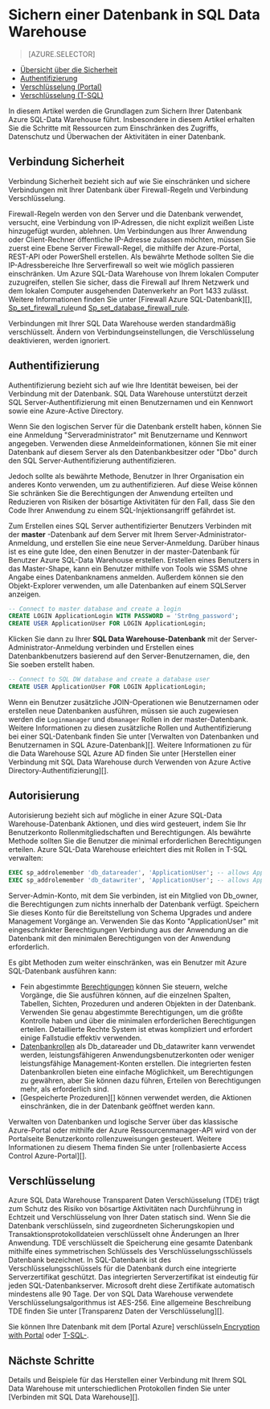 <properties
   pageTitle="Sichern einer Datenbank in SQL Data Warehouse | Microsoft Azure"
   description="Tipps zum Sichern einer Datenbank in Azure SQL-Data Warehouse für die Entwicklung von Lösungen."
   services="sql-data-warehouse"
   documentationCenter="NA"
   authors="ronortloff"
   manager="barbkess"
   editor=""/>

<tags
   ms.service="sql-data-warehouse"
   ms.devlang="NA"
   ms.topic="article"
   ms.tgt_pltfrm="NA"
   ms.workload="data-services"
   ms.date="09/24/2016"
   ms.author="rortloff;barbkess;sonyama"/>

# <a name="secure-a-database-in-sql-data-warehouse"></a>Sichern einer Datenbank in SQL Data Warehouse

> [AZURE.SELECTOR]
- [Übersicht über die Sicherheit](sql-data-warehouse-overview-manage-security.md)
- [Authentifizierung](sql-data-warehouse-authentication.md)
- [Verschlüsselung (Portal)](sql-data-warehouse-encryption-tde.md)
- [Verschlüsselung (T-SQL)](sql-data-warehouse-encryption-tde-tsql.md)

In diesem Artikel werden die Grundlagen zum Sichern Ihrer Datenbank Azure SQL-Data Warehouse führt. Insbesondere in diesem Artikel erhalten Sie die Schritte mit Ressourcen zum Einschränken des Zugriffs, Datenschutz und Überwachen der Aktivitäten in einer Datenbank.

## <a name="connection-security"></a>Verbindung Sicherheit

Verbindung Sicherheit bezieht sich auf wie Sie einschränken und sichere Verbindungen mit Ihrer Datenbank über Firewall-Regeln und Verbindung Verschlüsselung.

Firewall-Regeln werden von den Server und die Datenbank verwendet, versucht, eine Verbindung von IP-Adressen, die nicht explizit weißen Liste hinzugefügt wurden, ablehnen. Um Verbindungen aus Ihrer Anwendung oder Client-Rechner öffentliche IP-Adresse zulassen möchten, müssen Sie zuerst eine Ebene Server Firewall-Regel, die mithilfe der Azure-Portal, REST-API oder PowerShell erstellen. Als bewährte Methode sollten Sie die IP-Adressbereiche Ihre Serverfirewall so weit wie möglich passieren einschränken.  Um Azure SQL-Data Warehouse von Ihrem lokalen Computer zuzugreifen, stellen Sie sicher, dass die Firewall auf Ihrem Netzwerk und dem lokalen Computer ausgehenden Datenverkehr an Port 1433 zulässt.  Weitere Informationen finden Sie unter [Firewall Azure SQL-Datenbank][], [Sp_set_firewall_rule][]und [Sp_set_database_firewall_rule][].

Verbindungen mit Ihrer SQL Data Warehouse werden standardmäßig verschlüsselt.  Ändern von Verbindungseinstellungen, die Verschlüsselung deaktivieren, werden ignoriert.

## <a name="authentication"></a>Authentifizierung

Authentifizierung bezieht sich auf wie Ihre Identität beweisen, bei der Verbindung mit der Datenbank. SQL Data Warehouse unterstützt derzeit SQL Server-Authentifizierung mit einen Benutzernamen und ein Kennwort sowie eine Azure-Active Directory. 

Wenn Sie den logischen Server für die Datenbank erstellt haben, können Sie eine Anmeldung "Serveradministrator" mit Benutzername und Kennwort angegeben. Verwenden diese Anmeldeinformationen, können Sie mit einer Datenbank auf diesem Server als den Datenbankbesitzer oder "Dbo" durch den SQL Server-Authentifizierung authentifizieren.

Jedoch sollte als bewährte Methode, Benutzer in Ihrer Organisation ein anderes Konto verwenden, um zu authentifizieren. Auf diese Weise können Sie schränken Sie die Berechtigungen der Anwendung erteilten und Reduzieren von Risiken der bösartige Aktivitäten für den Fall, dass Sie den Code Ihrer Anwendung zu einem SQL-Injektionsangriff gefährdet ist. 

Zum Erstellen eines SQL Server authentifizierter Benutzers Verbinden mit der **master** -Datenbank auf dem Server mit Ihrem Server-Administrator-Anmeldung, und erstellen Sie eine neue Server-Anmeldung.  Darüber hinaus ist es eine gute Idee, den einen Benutzer in der master-Datenbank für Benutzer Azure SQL-Data Warehouse erstellen. Erstellen eines Benutzers in das Master-Shape, kann ein Benutzer mithilfe von Tools wie SSMS ohne Angabe eines Datenbanknamens anmelden.  Außerdem können sie den Objekt-Explorer verwenden, um alle Datenbanken auf einem SQLServer anzeigen.

```sql
-- Connect to master database and create a login
CREATE LOGIN ApplicationLogin WITH PASSWORD = 'Str0ng_password';
CREATE USER ApplicationUser FOR LOGIN ApplicationLogin;
```

Klicken Sie dann zu Ihrer **SQL Data Warehouse-Datenbank** mit der Server-Administrator-Anmeldung verbinden und Erstellen eines Datenbankbenutzers basierend auf den Server-Benutzernamen, die, den Sie soeben erstellt haben.

```sql
-- Connect to SQL DW database and create a database user
CREATE USER ApplicationUser FOR LOGIN ApplicationLogin;
```

Wenn ein Benutzer zusätzliche JOIN-Operationen wie Benutzernamen oder erstellen neue Datenbanken ausführen, müssen sie auch zugewiesen werden die `Loginmanager` und `dbmanager` Rollen in der master-Datenbank. Weitere Informationen zu diesen zusätzliche Rollen und Authentifizierung bei einer SQL-Datenbank finden Sie unter [Verwalten von Datenbanken und Benutzernamen in SQL Azure-Datenbank][].  Weitere Informationen zu für die Data Warehouse SQL Azure AD finden Sie unter [Herstellen einer Verbindung mit SQL Data Warehouse durch Verwenden von Azure Active Directory-Authentifizierung][].


## <a name="authorization"></a>Autorisierung

Autorisierung bezieht sich auf mögliche in einer Azure SQL-Data Warehouse-Datenbank Aktionen, und dies wird gesteuert, indem Sie Ihr Benutzerkonto Rollenmitgliedschaften und Berechtigungen. Als bewährte Methode sollten Sie die Benutzer die minimal erforderlichen Berechtigungen erteilen. Azure SQL-Data Warehouse erleichtert dies mit Rollen in T-SQL verwalten:

```sql
EXEC sp_addrolemember 'db_datareader', 'ApplicationUser'; -- allows ApplicationUser to read data
EXEC sp_addrolemember 'db_datawriter', 'ApplicationUser'; -- allows ApplicationUser to write data
```

Server-Admin-Konto, mit dem Sie verbinden, ist ein Mitglied von Db_owner, die Berechtigungen zum nichts innerhalb der Datenbank verfügt. Speichern Sie dieses Konto für die Bereitstellung von Schema Upgrades und andere Management Vorgänge an. Verwenden Sie das Konto "ApplicationUser" mit eingeschränkter Berechtigungen Verbindung aus der Anwendung an die Datenbank mit den minimalen Berechtigungen von der Anwendung erforderlich.

Es gibt Methoden zum weiter einschränken, was ein Benutzer mit Azure SQL-Datenbank ausführen kann:

- Fein abgestimmte [Berechtigungen][] können Sie steuern, welche Vorgänge, die Sie ausführen können, auf die einzelnen Spalten, Tabellen, Sichten, Prozeduren und anderen Objekten in der Datenbank. Verwenden Sie genau abgestimmte Berechtigungen, um die größte Kontrolle haben und über die minimalen erforderlichen Berechtigungen erteilen. Detaillierte Rechte System ist etwas kompliziert und erfordert einige Fallstudie effektiv verwenden.
- [Datenbankrollen][] als Db_datareader und Db_datawriter kann verwendet werden, leistungsfähigeren Anwendungsbenutzerkonten oder weniger leistungsfähige Management-Konten erstellen. Die integrierten festen Datenbankrollen bieten eine einfache Möglichkeit, um Berechtigungen zu gewähren, aber Sie können dazu führen, Erteilen von Berechtigungen mehr, als erforderlich sind.
- [Gespeicherte Prozeduren][] können verwendet werden, die Aktionen einschränken, die in der Datenbank geöffnet werden kann.

Verwalten von Datenbanken und logische Server über das klassische Azure-Portal oder mithilfe der Azure Ressourcenmanager-API wird von der Portalseite Benutzerkonto rollenzuweisungen gesteuert. Weitere Informationen zu diesem Thema finden Sie unter [rollenbasierte Access Control Azure-Portal][].

## <a name="encryption"></a>Verschlüsselung

Azure SQL Data Warehouse Transparent Daten Verschlüsselung (TDE) trägt zum Schutz des Risiko von bösartige Aktivitäten nach Durchführung in Echtzeit und Verschlüsselung von Ihrer Daten statisch sind.  Wenn Sie die Datenbank verschlüsseln, sind zugeordneten Sicherungskopien und Transaktionsprotokolldateien verschlüsselt ohne Änderungen an Ihrer Anwendung. TDE verschlüsselt die Speicherung eine gesamte Datenbank mithilfe eines symmetrischen Schlüssels des Verschlüsselungsschlüssels Datenbank bezeichnet. In SQL-Datenbank ist des Verschlüsselungsschlüssels für die Datenbank durch eine integrierte Serverzertifikat geschützt. Das integrierten Serverzertifikat ist eindeutig für jeden SQL-Datenbankserver. Microsoft dreht diese Zertifikate automatisch mindestens alle 90 Tage. Der von SQL Data Warehouse verwendete Verschlüsselungsalgorithmus ist AES-256. Eine allgemeine Beschreibung TDE finden Sie unter [Transparenz Daten der Verschlüsselung][].

Sie können Ihre Datenbank mit dem [Portal Azure] verschlüsseln[ Encryption with Portal] oder [T-SQL-][Encryption with TSQL].

## <a name="next-steps"></a>Nächste Schritte

Details und Beispiele für das Herstellen einer Verbindung mit Ihrem SQL Data Warehouse mit unterschiedlichen Protokollen finden Sie unter [Verbinden mit SQL Data Warehouse][].

<!--Image references-->

<!--Article references-->
[Verbinden Sie mit SQL Datawarehouse]: ./sql-data-warehouse-connect-overview.md
[Encryption with Portal]: ./sql-data-warehouse-encryption-tde.md
[Encryption with TSQL]: ./sql-data-warehouse-encryption-tde-tsql.md
[Herstellen einer Verbindung mit SQL Datawarehouse mithilfe der Azure-Active Directory-Authentifizierung]: ./sql-data-warehouse-authentication.md

<!--MSDN references-->
[Azure SQL-Datenbank-firewall]: https://msdn.microsoft.com/library/ee621782.aspx
[sp_set_firewall_rule]: https://msdn.microsoft.com/library/dn270017.aspx
[sp_set_database_firewall_rule]: https://msdn.microsoft.com/library/dn270010.aspx
[Datenbankrollen]: https://msdn.microsoft.com/library/ms189121.aspx
[Verwalten von Datenbanken und Anmeldedaten in Azure SQL-Datenbank]: https://msdn.microsoft.com/library/ee336235.aspx
[Berechtigungen]: https://msdn.microsoft.com/library/ms191291.aspx
[Gespeicherten Prozeduren]: https://msdn.microsoft.com/library/ms190782.aspx
[Transparent Data-Verschlüsselung]: https://msdn.microsoft.com/library/bb934049.aspx
[Azure portal]: https://portal.azure.com/

<!--Other Web references-->
[Rollenbasierte Access Steuerelement Azure-Portal]: https://azure.microsoft.com/documentation/articles/role-based-access-control-configure
